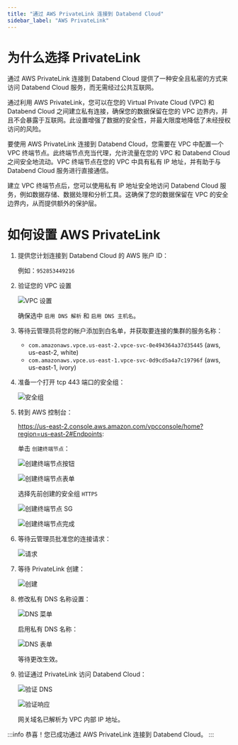 ```yaml
---
title: "通过 AWS PrivateLink 连接到 Databend Cloud"
sidebar_label: "AWS PrivateLink"
---
```


# 为什么选择 PrivateLink

通过 AWS PrivateLink 连接到 Databend Cloud 提供了一种安全且私密的方式来访问 Databend Cloud 服务，而无需经过公共互联网。

通过利用 AWS PrivateLink，您可以在您的 Virtual Private Cloud (VPC) 和 Databend Cloud 之间建立私有连接，确保您的数据保留在您的 VPC 边界内，并且不会暴露于互联网。此设置增强了数据的安全性，并最大限度地降低了未经授权访问的风险。

要使用 AWS PrivateLink 连接到 Databend Cloud，您需要在 VPC 中配置一个 VPC 终端节点。此终端节点充当代理，允许流量在您的 VPC 和 Databend Cloud 之间安全地流动。VPC 终端节点在您的 VPC 中具有私有 IP 地址，并有助于与 Databend Cloud 服务进行直接通信。

建立 VPC 终端节点后，您可以使用私有 IP 地址安全地访问 Databend Cloud 服务，例如数据存储、数据处理和分析工具。这确保了您的数据保留在 VPC 的安全边界内，从而提供额外的保护层。

# 如何设置 AWS PrivateLink

1. 提供您计划连接到 Databend Cloud 的 AWS 账户 ID：

   例如：`952853449216`

2. 验证您的 VPC 设置

   ![VPC 设置](/img/cloud/privatelink/vpc-settings.png)

   确保选中 `启用 DNS 解析` 和 `启用 DNS 主机名`。

3. 等待云管理员将您的帐户添加到白名单，并获取要连接的集群的服务名称：

   - `com.amazonaws.vpce.us-east-2.vpce-svc-0e494364a37d35445` (aws, us-east-2, white)
   - `com.amazonaws.vpce.us-east-1.vpce-svc-0d9cd5a4a7c19796f` (aws, us-east-1, ivory)

4. 准备一个打开 tcp 443 端口的安全组：

   ![安全组](/img/cloud/privatelink/security-group.png)

5. 转到 AWS 控制台：

   https://us-east-2.console.aws.amazon.com/vpcconsole/home?region=us-east-2#Endpoints:

   单击 `创建终端节点`：

   ![创建终端节点按钮](/img/cloud/privatelink/create-endpoint-1.png)

   ![创建终端节点表单](/img/cloud/privatelink/create-endpoint-2.png)

   选择先前创建的安全组 `HTTPS`

   ![创建终端节点 SG](/img/cloud/privatelink/create-endpoint-3.png)

   ![创建终端节点完成](/img/cloud/privatelink/create-endpoint-4.png)

6. 等待云管理员批准您的连接请求：

   ![请求](/img/cloud/privatelink/request.png)

7. 等待 PrivateLink 创建：

   ![创建](/img/cloud/privatelink/creation.png)

8. 修改私有 DNS 名称设置：

   ![DNS 菜单](/img/cloud/privatelink/dns-1.png)

   启用私有 DNS 名称：

   ![DNS 表单](/img/cloud/privatelink/dns-2.png)

   等待更改生效。

9. 验证通过 PrivateLink 访问 Databend Cloud：

   ![验证 DNS](/img/cloud/privatelink/verify-1.png)

   ![验证响应](/img/cloud/privatelink/verify-2.png)

   网关域名已解析为 VPC 内部 IP 地址。

:::info
恭喜！您已成功通过 AWS PrivateLink 连接到 Databend Cloud。
:::
